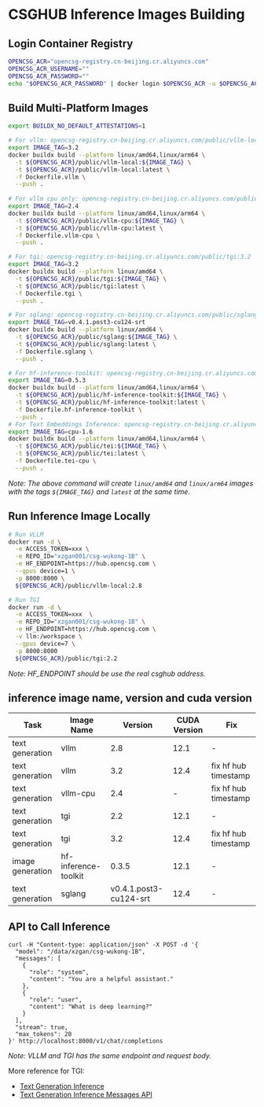 # CSGHUB Inference Images Building

## Login Container Registry
```bash
OPENCSG_ACR="opencsg-registry.cn-beijing.cr.aliyuncs.com"
OPENCSG_ACR_USERNAME=""
OPENCSG_ACR_PASSWORD=""
echo "$OPENCSG_ACR_PASSWORD" | docker login $OPENCSG_ACR -u $OPENCSG_ACR_USERNAME --password-stdin
```

## Build Multi-Platform Images
```bash
export BUILDX_NO_DEFAULT_ATTESTATIONS=1

# For vllm: opencsg-registry.cn-beijing.cr.aliyuncs.com/public/vllm-local:3.2
export IMAGE_TAG=3.2
docker buildx build --platform linux/amd64,linux/arm64 \
  -t ${OPENCSG_ACR}/public/vllm-local:${IMAGE_TAG} \
  -t ${OPENCSG_ACR}/public/vllm-local:latest \
  -f Dockerfile.vllm \
  --push .
  
# For vllm cpu only: opencsg-registry.cn-beijing.cr.aliyuncs.com/public/vllm-cpu:2.3
export IMAGE_TAG=2.4
docker buildx build --platform linux/amd64,linux/arm64 \
  -t ${OPENCSG_ACR}/public/vllm-cpu:${IMAGE_TAG} \
  -t ${OPENCSG_ACR}/public/vllm-cpu:latest \
  -f Dockerfile.vllm-cpu \
  --push .

# For tgi: opencsg-registry.cn-beijing.cr.aliyuncs.com/public/tgi:3.2
export IMAGE_TAG=3.2
docker buildx build --platform linux/amd64 \
  -t ${OPENCSG_ACR}/public/tgi:${IMAGE_TAG} \
  -t ${OPENCSG_ACR}/public/tgi:latest \
  -f Dockerfile.tgi \
  --push .

# For sglang: opencsg-registry.cn-beijing.cr.aliyuncs.com/public/sglang:v0.4.1.post3-cu124-srt
export IMAGE_TAG=v0.4.1.post3-cu124-srt
docker buildx build --platform linux/amd64 \
  -t ${OPENCSG_ACR}/public/sglang:${IMAGE_TAG} \
  -t ${OPENCSG_ACR}/public/sglang:latest \
  -f Dockerfile.sglang \
  --push .

# For hf-inference-toolkit: opencsg-registry.cn-beijing.cr.aliyuncs.com/public/hf-inference-toolkit:0.5.3
export IMAGE_TAG=0.5.3
docker buildx build --platform linux/amd64,linux/arm64 \
  -t ${OPENCSG_ACR}/public/hf-inference-toolkit:${IMAGE_TAG} \
  -t ${OPENCSG_ACR}/public/hf-inference-toolkit:latest \
  -f Dockerfile.hf-inference-toolkit \
  --push .
# For Text Embeddings Inference: opencsg-registry.cn-beijing.cr.aliyuncs.com/public/tei:cpu-1.6
export IMAGE_TAG=cpu-1.6
docker buildx build --platform linux/amd64,linux/arm64 \
  -t ${OPENCSG_ACR}/public/tei:${IMAGE_TAG} \
  -t ${OPENCSG_ACR}/public/tei:latest \
  -f Dockerfile.tei-cpu \
  --push .
```
*Note: The above command will create `linux/amd64` and `linux/arm64` images with the tags `${IMAGE_TAG}` and `latest` at the same time.*

## Run Inference Image Locally
```bash
# Run VLLM
docker run -d \
  -e ACCESS_TOKEN=xxx \
  -e REPO_ID="xzgan001/csg-wukong-1B" \
  -e HF_ENDPOINT=https://hub.opencsg.com \
  --gpus device=1 \
  -p 8000:8000 \
  ${OPENCSG_ACR}/public/vllm-local:2.8

# Run TGI
docker run -d \
  -e ACCESS_TOKEN=xxx  \
  -e REPO_ID="xzgan001/csg-wukong-1B" \
  -e HF_ENDPOINT=https://hub.opencsg.com \
  -v llm:/workspace \
  --gpus device=7 \
  -p 8000:8000
  ${OPENCSG_ACR}/public/tgi:2.2
```
*Note: HF_ENDPOINT should be use the real csghub address.*

## inference image name, version and cuda version
| Task| Image Name | Version | CUDA Version | Fix
| --- | --- | --- | --- |--- |
|text generation| vllm | 2.8 | 12.1 | - |
|text generation| vllm | 3.2 | 12.4 |fix hf hub timestamp|
|text generation| vllm-cpu | 2.4 | -|fix hf hub timestamp |
|text generation| tgi | 2.2 | 12.1 |- |
|text generation| tgi | 3.2 | 12.4 |fix hf hub timestamp|
|image generation| hf-inference-toolkit | 0.3.5 | 12.1 |-|
|text generation| sglang | v0.4.1.post3-cu124-srt | 12.4 |- |


## API to Call Inference
```
curl -H "Content-type: application/json" -X POST -d '{
  "model": "/data/xzgan/csg-wukong-1B",
  "messages": [
    {
      "role": "system",
      "content": "You are a helpful assistant."
    },
    {
      "role": "user",
      "content": "What is deep learning?"
    }
  ],
  "stream": true,
  "max_tokens": 20
}' http://localhost:8000/v1/chat/completions
```
*Note: VLLM and TGI has the same endpoint and request body.*

More reference for TGI: 
- [Text Generation Inference](https://huggingface.github.io/text-generation-inference/)
- [Text Generation Inference Messages API](https://huggingface.co/docs/text-generation-inference/en/messages_api)

